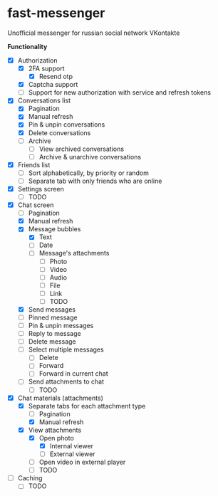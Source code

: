 # fast-messenger

Unofficial messenger for russian social network VKontakte

**Functionality**
- [x] Authorization
    - [x] 2FA support
        - [x] Resend otp
    - [x] Captcha support
    - [ ] Support for new authorization with service and refresh tokens
- [x] Conversations list
    - [x] Pagination
    - [x] Manual refresh
    - [x] Pin & unpin conversations
    - [x] Delete conversations
    - [ ] Archive
        - [ ] View archived conversations
        - [ ] Archive & unarchive conversations
- [x] Friends list
    - [ ] Sort alphabetically, by priority or random
    - [ ] Separate tab with only friends who are online
- [x] Settings screen
    - [ ] TODO
- [x] Chat screen
    - [ ] Pagination
    - [x] Manual refresh
    - [x] Message bubbles
        - [x] Text
        - [ ] Date
        - [ ] Message's attachments
            - [ ] Photo
            - [ ] Video
            - [ ] Audio
            - [ ] File
            - [ ] Link
            - [ ] TODO
    - [x] Send messages
    - [ ] Pinned message
    - [ ] Pin & unpin messages
    - [ ] Reply to message
    - [ ] Delete message
    - [ ] Select multiple messages
        - [ ] Delete
        - [ ] Forward
        - [ ] Forward in current chat
    - [ ] Send attachments to chat
        - [ ] TODO
- [x] Chat materials (attachments)
    - [x] Separate tabs for each attachment type
        - [ ] Pagination
        - [x] Manual refresh
    - [x] View attachments
        - [x] Open photo
            - [x] Internal viewer
            - [ ] External viewer
        - [ ] Open video in external player
        - [ ] TODO
- [ ] Caching
    - [ ] TODO
